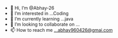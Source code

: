 - 👋 Hi, I’m @Abhay-26
- 👀 I’m interested in ...Coding
- 🌱 I’m currently learning ...java
- 💞️ I’m looking to collaborate on ...
- 📫 How to reach me ...abhay960426@gmai.com

<!---
Abhay-26/Abhay-26 is a ✨ special ✨ repository because its `README.md` (this file) appears on your GitHub profile.
You can click the Preview link to take a look at your changes.
--->
